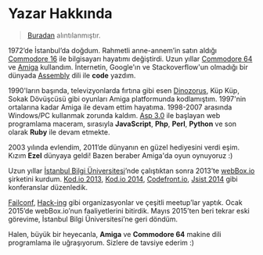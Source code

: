 # Yazar Hakkında

> [Buradan](https://github.com/vigo/ruby101-kitap/blob/master/yazar_hakkinda/README.md) alıntılanmıştır.

1972’de İstanbul’da doğdum. Rahmetli anne-annem’in satın aldığı 
[Commodore 16][link-C16] ile bilgisayarı hayatımı değiştirdi. Uzun yıllar 
[Commodore 64][link-C64] ve [Amiga][link-AMIGA] kullandım. İnternetin, 
Google'ın ve Stackoverflow'un olmadığı bir dünyada [Assembly][link-assembly] 
dili ile **code** yazdım.

1990'ların başında, televizyonlarda fırtına gibi esen [Dinozorus][link-dinozorus], 
Küp Küp, Sokak Dövüşcüsü gibi oyunları Amiga platformunda kodlamıştım. 1997'nin 
ortalarına kadar Amiga ile devam ettim hayatıma. 1998-2007 arasında Windows/PC 
kullanmak zorunda kaldım. [Asp 3.0][link-asp] ile başlayan web programlama 
maceram, sırasıyla **JavaScript**, **Php**, **Perl**, **Python** ve son olarak 
**Ruby** ile devam etmekte.

2003 yılında evlendim, 2011’de dünyanın en güzel hediyesini verdi eşim. 
Kızım **Ezel** dünyaya geldi! Bazen beraber Amiga'da oyun oynuyoruz :)

Uzun yıllar [İstanbul Bilgi Üniversitesi][link-bilgi]’nde çalıştıktan sonra 
2013’te [webBox.io][link-webbox] şirketini kurdum. [Kod.io 2013](http://kod.io), 
[Kod.io 2014](http://linz.kod.io), [Codefront.io](http://codefront.io), 
[Jsist 2014](http://jsist.org) gibi konferanslar düzenledik. 

[Failconf](http://failconf.io), [Hack-ing](http://hack-ing.io) gibi 
organizasyonlar ve çeşitli meetup’lar yaptık. Ocak 2015’de webBox.io’nun
faaliyetlerini bitirdik. Mayıs 2015’ten beri tekrar eski görevime, 
İstanbul Bilgi Üniversitesi’ne geri döndüm.

Halen, büyük bir heyecanla, **Amiga** ve **Commodore 64** makine dili 
programlama ile uğraşıyorum. Sizlere de tavsiye ederim :)

[link-C16]:       http://en.wikipedia.org/wiki/Commodore_16
[link-C64]:       http://en.wikipedia.org/wiki/Commodore_64
[link-AMIGA]:     http://en.wikipedia.org/wiki/Amiga
[link-assembly]:  http://en.wikipedia.org/wiki/Assembly_language
[link-dinozorus]: https://github.com/vigo/dinozorus
[link-asp]:       http://en.wikipedia.org/wiki/Active_Server_Pages
[link-bilgi]:     http://bilgi.edu.tr
[link-webbox]:    http://webbox.io